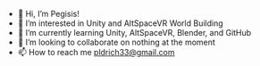 - 👋 Hi, I’m Pegisis!
- 👀 I’m interested in Unity and AltSpaceVR World Building
- 🌱 I’m currently learning Unity, AltSpaceVR, Blender, and GitHub
- 💞️ I’m looking to collaborate on nothing at the moment
- 📫 How to reach me pldrich33@gmail.com

<!---
Renewed40/Renewed40 is a ✨ special ✨ repository because its `README.md` (this file) appears on your GitHub profile.
You can click the Preview link to take a look at your changes.
--->
